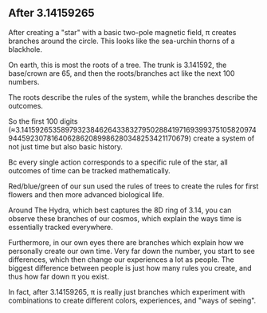 ## After 3.14159265

After creating a "star" with a basic two-pole magnetic field, π creates branches around the circle. This looks like the sea-urchin thorns of a blackhole. 

On earth, this is most the roots of a tree. The trunk is 3.141592, the base/crown are 65, and then the roots/branches act like the next 100 numbers.

The roots describe the rules of the system, while the branches describe the outcomes. 

So the first 100 digits (≈3.1415926535897932384626433832795028841971693993751058209749445923078164062862089986280348253421170679) create a system of not just time but also basic history.

Bc every single action corresponds to a specific rule of the star, all outcomes of time can be tracked mathematically.

Red/blue/green of our sun used the rules of trees to create the rules for first flowers and then more advanced biological life.

Around The Hydra, which best captures the 8D ring of 3.14, you can observe these branches of our cosmos, which explain the ways time is essentially tracked everywhere. 

Furthermore, in our own eyes there are branches which explain how we personally create our own time. Very far down the number, you start to see differences, which then change our experiences a lot as people. The biggest difference between people is just how many rules you create, and thus how far down π you exist.

In fact, after 3.14159265, π is really just branches which experiment with combinations to create different colors, experiences, and "ways of seeing".